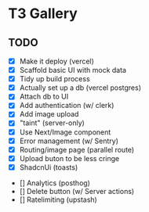 # T3 Gallery

## TODO

- [x] Make it deploy (vercel)
- [x] Scaffold basic UI with mock data
- [x] Tidy up build process
- [x] Actually set up a db (vercel postgres)
- [x] Attach db to UI
- [x] Add authentication (w/ clerk)
- [x] Add image upload
- [x] "taint" (server-only)
- [x] Use Next/Image component
- [x] Error management (w/ Sentry)
- [x] Routing/image page (parallel route)
- [x] Upload buton to be less cringe
- [x] ShadcnUi (toasts)
- [] Analytics (posthog)
- [] Delete button (w/ Server actions)
- [] Ratelimiting (upstash)
